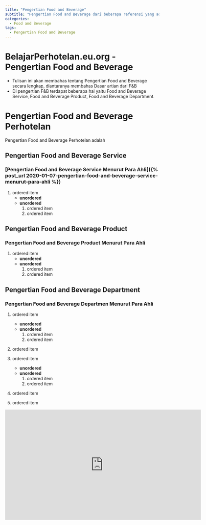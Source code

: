 ```yaml
---
title: "Pengertian Food and Beverage"
subtitle: "Pengertian Food and Beverage dari beberapa referensi yang ada di internet maupun di buku"
categories:
  - Food and Beverage
tags:
  - Pengertian Food and Beverage
---
```


# BelajarPerhotelan.eu.org - Pengertian Food and Beverage
* Tulisan ini akan membahas tentang Pengertian Food and Beverage secara lengkap, diantaranya membahas Dasar artian dari F&B
* Di pengertian F&B terdapat beberapa hal yaitu Food and Beverage Service, Food and Beverage Product, Food and Beverage Department.

# Pengertian Food and Beverage Perhotelan
Pengertian Food and Beverage Perhotelan adalah

## Pengertian Food and Beverage Service

### [Pengertian Food and Beverage Service Menurut Para Ahli]({% post_url 2020-01-07-pengertian-food-and-beverage-service-menurut-para-ahli %})
1. ordered item 
   * **unordered**
   * **unordered** 
     1. ordered item
     2. ordered item

## Pengertian Food and Beverage Product

### Pengertian Food and Beverage Product Menurut Para Ahli
1. ordered item 
   * **unordered**
   * **unordered** 
     1. ordered item
     2. ordered item

## Pengertian Food and Beverage Department

### Pengertian Food and Beverage Departmen Menurut Para Ahli
1. ordered item 
   * **unordered**
   * **unordered** 
     1. ordered item
     2. ordered item

1. ordered item
2. ordered item 
   * **unordered**
   * **unordered** 
     1. ordered item
     2. ordered item
3. ordered item
4. ordered item

<iframe width="640" height="360" src="https://www.youtube-nocookie.com/embed/gbWIOfRlTlQ?controls=0&amp;showinfo=0" frameborder="0" allowfullscreen></iframe>
